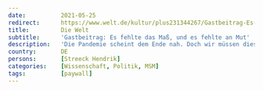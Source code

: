 ```yaml
---
date:          2021-05-25
redirect:      https://www.welt.de/kultur/plus231344267/Gastbeitrag-Es-fehlte-das-Mass-und-es-fehlte-an-Mut.html
title:         Die Welt
subtitle:      'Gastbeitrag: Es fehlte das Maß, und es fehlte an Mut'
description:   'Die Pandemie scheint dem Ende nah. Doch wir müssen diesen Sommer nutzen, um mit kühlem Kopf die Lehren aus der Krise zu ziehen. Denn vieles ist falsch gelaufen in Gesellschaft, Politik und Medien. Um nie wieder einen Lockdown zu erleben, brauchen wir besonders eine Eigenschaft.'
country:       DE
persons:       [Streeck Hendrik]
categories:    [Wissenschaft, Politik, MSM]
tags:          [paywall]
---
```

